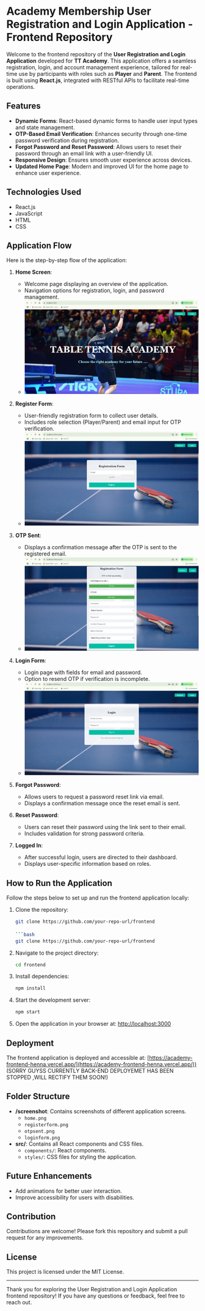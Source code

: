 # Academy Membership User Registration and Login Application - Frontend Repository

Welcome to the frontend repository of the **User Registration and Login Application** developed for **TT Academy**. This application offers a seamless registration, login, and account management experience, tailored for real-time use by participants with roles such as **Player** and **Parent**. The frontend is built using **React.js**, integrated with RESTful APIs to facilitate real-time operations.

## Features
- **Dynamic Forms**: React-based dynamic forms to handle user input types and state management.
- **OTP-Based Email Verification**: Enhances security through one-time password verification during registration.
- **Forgot Password and Reset Password**: Allows users to reset their password through an email link with a user-friendly UI.
- **Responsive Design**: Ensures smooth user experience across devices.
- **Updated Home Page**: Modern and improved UI for the home page to enhance user experience.

## Technologies Used
- React.js
- JavaScript
- HTML
- CSS

## Application Flow
Here is the step-by-step flow of the application:

1. **Home Screen**: 
   - Welcome page displaying an overview of the application.
   - Navigation options for registration, login, and password management.
   - ![Home Screen](./screenshots/Home.png)

2. **Register Form**: 
   - User-friendly registration form to collect user details.
   - Includes role selection (Player/Parent) and email input for OTP verification.
   - ![Register Form](./screenshots/RegisterForm.png)

3. **OTP Sent**:
   - Displays a confirmation message after the OTP is sent to the registered email.
   - ![OTP Sent Screen](./screenshots/Otpsent.png)

4. **Login Form**:
   - Login page with fields for email and password.
   - Option to resend OTP if verification is incomplete.
   - ![Login Form](./screenshots/LoginForm.png)

5. **Forgot Password**:
   - Allows users to request a password reset link via email.
   - Displays a confirmation message once the reset email is sent.

6. **Reset Password**:
   - Users can reset their password using the link sent to their email.
   - Includes validation for strong password criteria.

7. **Logged In**:
   - After successful login, users are directed to their dashboard.
   - Displays user-specific information based on roles.

## How to Run the Application

Follow the steps below to set up and run the frontend application locally:

1. Clone the repository:
   ```bash
   git clone https://github.com/your-repo-url/frontend

   ```bash
   git clone https://github.com/your-repo-url/frontend
   ```

2. Navigate to the project directory:
   ```bash
   cd frontend
   ```

3. Install dependencies:
   ```bash
   npm install
   ```

4. Start the development server:
   ```bash
   npm start
   ```

5. Open the application in your browser at:
   [http://localhost:3000](http://localhost:3000)

## Deployment
The frontend application is deployed and accessible at:
[https://academy-frontend-henna.vercel.app/](https://academy-frontend-henna.vercel.app/)) 
(SORRY GUYSS CURRENTLY BACK-END DEPLOYEMET HAS BEEN STOPPED ,WILL RECTIFY THEM SOON!)

## Folder Structure
- **/screenshot**: Contains screenshots of different application screens.
  - `home.png`
  - `registerform.png`
  - `otpsent.png`
  - `loginform.png`
- **src/**: Contains all React components and CSS files.
  - `components/`: React components.
  - `styles/`: CSS files for styling the application.

## Future Enhancements
- Add animations for better user interaction.
- Improve accessibility for users with disabilities.

## Contribution
Contributions are welcome! Please fork this repository and submit a pull request for any improvements.

## License
This project is licensed under the MIT License.

---

Thank you for exploring the User Registration and Login Application frontend repository! If you have any questions or feedback, feel free to reach out.
